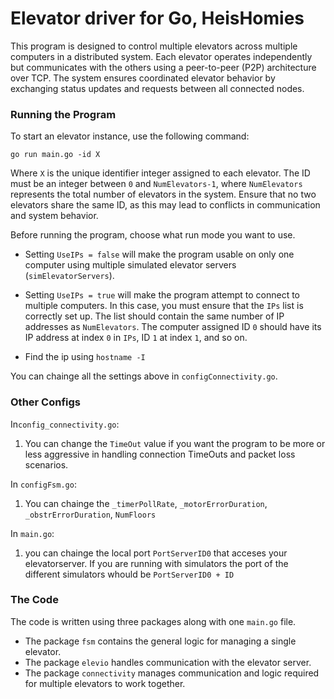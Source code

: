 Elevator driver for Go, HeisHomies
==================================

This program is designed to control multiple elevators across multiple computers in a distributed system. Each elevator operates independently but communicates with the others using a peer-to-peer (P2P) architecture over TCP. The system ensures coordinated elevator behavior by exchanging status updates and requests between all connected nodes.  

### Running the Program  
To start an elevator instance, use the following command:  

` go run main.go -id X  `

Where `X` is the unique identifier integer assigned to each elevator. The ID must be an integer between `0` and `NumElevators-1`, where `NumElevators` represents the total number of elevators in the system. Ensure that no two elevators share the same ID, as this may lead to conflicts in communication and system behavior.  

Before running the program, choose what run mode you want to use.

- Setting `UseIPs = false` will make the program usable on only one computer using multiple simulated elevator servers (`simElevatorServers`).

- Setting `UseIPs = true` will make the program attempt to connect to multiple computers. In this case, you must ensure that the `IPs` list is correctly set up. The list should contain the same number of IP addresses as `NumElevators`. The computer assigned ID `0` should have its IP address at index `0` in `IPs`, ID `1` at index `1`, and so on.

- Find the ip using `hostname -I`

You can chainge all the settings above in `configConnectivity.go`.

### Other Configs 
In`config_connectivity.go`: 
1) You can change the `TimeOut` value if you want the program to be more or less aggressive in handling connection TimeOuts and packet loss scenarios.

In `configFsm.go`:
1) You can chainge the `_timerPollRate`, `_motorErrorDuration`, `_obstrErrorDuration`, `NumFloors`

In `main.go`:
1) you can chainge the local port `PortServerID0` that acceses your elevatorserver. If you are running with simulators the port of the different simulators whould be `PortServerID0 + ID`



### The Code
The code is written using three packages along with one `main.go` file.
- The package `fsm` contains the general logic for managing a single elevator.
- The package `elevio` handles communication with the elevator server.
- The package `connectivity` manages communication and logic required for multiple elevators to work together.






